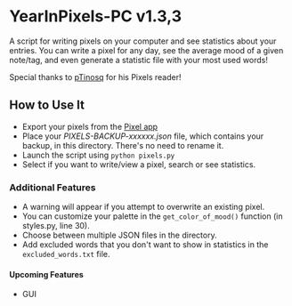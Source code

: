 # YearInPixels-PC v1.3,3

A script for writing pixels on your computer and see statistics about your entries.
You can write a pixel for any day, see the average mood of a given note/tag, and even generate a statistic file with your most used words!

Special thanks to [pTinosq](https://github.com/pTinosq) for his Pixels reader!

## How to Use It
- Export your pixels from the [Pixel app](https://teovogel.me/pixels/)
- Place your *PIXELS-BACKUP-xxxxxx.json* file, which contains your backup, in this directory. There's no need to rename it.
- Launch the script using `python pixels.py`
- Select if you want to write/view a pixel, search or see statistics.

### Additional Features
- A warning will appear if you attempt to overwrite an existing pixel.
- You can customize your palette in the `get_color_of_mood()` function (in styles.py, line 30).
- Choose between multiple JSON files in the directory.
- Add excluded words that you don't want to show in statistics in the `excluded_words.txt` file.

#### Upcoming Features
- GUI